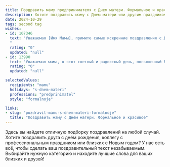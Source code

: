 ```yaml
---
title: Поздравить маму предпринимателя с Днем матери. Формальное и красивое
description: Хотите поздравить маму с Днем матери или другим праздником? Наш ИИ создаст незабываемое поздравление, а вы обязательно выделитесь среди других.  
date: 2024-10-29
tags: second tag
wishes:
- id: 107346
  text: "Уважаемая [Имя Мамы], примите самые искренние поздравления с Днём матери!  Ваш неустанный труд и предпринимательский талант служат ярким примером целеустремлённости и силы духа. Желаем Вам крепкого здоровья, благополучия, вдохновения на новые свершения и, конечно же, семейного счастья. Пусть все Ваши начинания будут успешными, а жизнь полна радости и любви!
  "
  rating: "0"
  updated: "null"
- id: 13990
  text: "Уважаемая мама, в этот светлый и радостный день, посвященный Вам, я хочу выразить самые искренние слова благодарности и уважения. Ваш неутомимый труд и решительность в достижении целей в качестве предпринимателя вдохновляют меня каждый день. Ваша мудрость и поддержка неоценимы для всей нашей семьи. Пусть этот День матери принесет Вам столько же счастья и радости, сколько Вы дарите другим. С праздником, дорогая мама!"
  rating: "0"
  updated: "null"

selectedValues:
  recipients: "mamu"
  holidays: "s-dnem-materi"
  professions: "predprinimatel"
  style: "formalnoje"

links:
- slug: "pozdravit-mamu-s-dnem-materi-formalnoje"
  title: "Поздравить маму с Днем матери. Формальное и красивое"
---
```


Здесь вы найдете отличную подборку поздравлений на любой случай.
Хотите поздравить друга с днём рождения, коллегу с профессиональным праздником или близких с Новым годом? У нас есть всё, чтобы сделать ваш поздравительный текст незабываемым. Выбирайте нужную категорию и находите лучшие слова для ваших близких и друзей!
